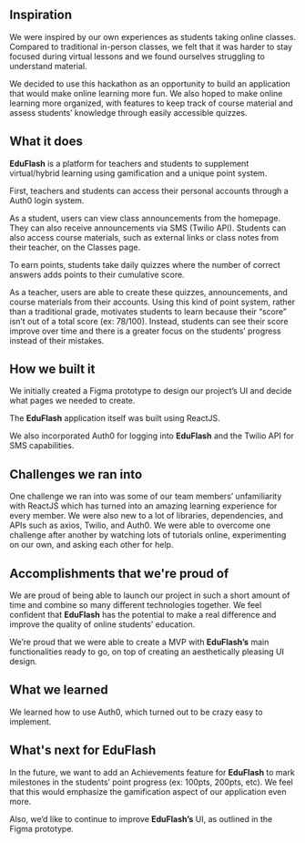 ## Inspiration
We were inspired by our own experiences as students taking online classes. Compared to traditional in-person classes, we felt that it was harder to stay focused during virtual lessons and we found ourselves struggling to understand material.

We decided to use this hackathon as an opportunity to build an application that would make online learning more fun. We also hoped to make online learning more organized, with features to keep track of course material and assess students’ knowledge through easily accessible quizzes.

## What it does
**EduFlash** is a platform for teachers and students to supplement virtual/hybrid learning using gamification and a unique point system.

First, teachers and students can access their personal accounts through a Auth0 login system. 

As a student, users can view class announcements from the homepage. They can also receive announcements via SMS (Twilio API). Students can also access course materials, such as external links or class notes from their teacher, on the Classes page.

To earn points, students take daily quizzes where the number of correct answers adds points to their cumulative score. 

As a teacher, users are able to create these quizzes, announcements, and course materials from their accounts.
Using this kind of point system, rather than a traditional grade, motivates students to learn because their “score” isn’t out of a total score (ex: 78/100). Instead, students can see their score improve over time and there is a greater focus on the students’ progress instead of their mistakes.

## How we built it
We initially created a Figma prototype to design our project’s UI and decide what pages we needed to create.

The **EduFlash** application itself was built using ReactJS.

We also incorporated Auth0 for logging into **EduFlash** and the Twilio API for SMS capabilities.

## Challenges we ran into
One challenge we ran into was some of our team members’ unfamiliarity with ReactJS which has turned into an amazing learning experience for every member. We were also new to a lot of libraries, dependencies, and APIs such as axios, Twilio, and Auth0. We were able to overcome one challenge after another by watching lots of tutorials online, experimenting on our own, and asking each other for help.

## Accomplishments that we're proud of
We are proud of being able to launch our project in such a short amount of time and combine so many different technologies together. We feel confident that **EduFlash** has the potential to make a real difference and improve the quality of online students’ education.

We’re proud that we were able to create a MVP with **EduFlash’s** main functionalities ready to go, on top of creating an aesthetically pleasing UI design.

## What we learned
We learned how to use Auth0, which turned out to be crazy easy to implement.

## What's next for EduFlash
In the future, we want to add an Achievements feature for **EduFlash** to mark milestones in the students’ point progress (ex: 100pts, 200pts, etc). We feel that this would emphasize the gamification aspect of our application even more.

Also, we’d like to continue to improve **EduFlash’s** UI, as outlined in the Figma prototype.
